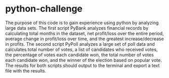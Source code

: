 # python-challenge
The purpose of this code is to gain experience using python by analyzing large data sets. 
The first script PyBank analyzes financial records by calculating total months in the dataset, net profit/loss over the entire period, average change in profit/loss over time, and the greatest increase/decrease in profits. 
The second script PyPoll analyzes a large set of poll data and calculates total number of votes, a list of candidates who received votes, the percentage of votes each candidate won, the total number of votes each candidate won, and the winner of the election based on popular vote. 
The results for both scripts should output to the terminal and export a text file with the results. 

